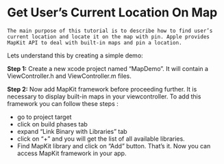 Get User’s Current Location On Map
====================================
	The main purpose of this tutorial is to describe how to find user’s current location and locate it on the map with pin. Apple provides MapKit API to deal with built-in maps and pin a location.

Lets understand this by creating a simple demo:

**Step 1:**
Create a new xcode project named “MapDemo”. It will contain a ViewController.h and ViewController.m files.

**Step 2:**
Now add MapKit framework before proceeding further.	 It is necessary to display built-in maps in your viewcontroller. To add this framework you can follow these steps :
-	go to project target
-	click on build phases tab
-	expand “Link Binary with Libraries” tab
-	click on “+” and you will get the list of all available libraries.
-	Find MapKit library and click on “Add” button. That’s it.  Now you can access MapKit framework in your app.
